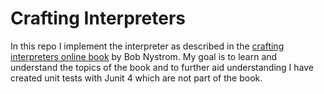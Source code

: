 # Crafting Interpreters

In this repo I implement the interpreter as described in the [crafting interpreters online book](http://www.craftinginterpreters.com/) by Bob Nystrom. My goal is to learn and understand the topics of the book and to further aid understanding I have created unit tests with Junit 4 which are not part of the book.